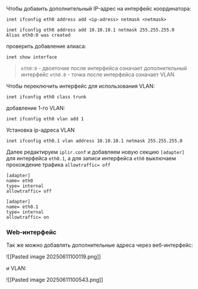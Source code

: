 Чтобы добавить дополнительный IP-адрес на интерфейс координатора:

```shell
inet ifconfig eth0 address add <ip-adress> netmask <netmask>
```

```shell
inet ifconfig eth0 address add 10.10.10.1 netmask 255.255.255.0
Alias eth0:0 was created
```

проверить добавление алиаса:

```shell
inet show interface
```

> `eth0:0` - двоеточие после интерфейса означает дополнительный интерфейс
> `eth0.0` - точка после интерфейса означает VLAN

Чтобы переключить интерфейс для использования VLAN:

```shell
inet ifconfig eth0 class trunk
```

добавление 1-го VLAN:

```shell
inet ifconfig eth0 vlan add 1
```

Установка ip-адреса VLAN

```shell
inet ifconfig eth0.1 vlan address 10.10.10.1 netmask 255.255.255.0
```

Далее редактируем `iplir.conf` и добавляем новую секцию `[adapter]` для интерфейса  `eth0.1`, а для записи интерфейса `eth0` выключаем прохождение трафика `allowtraffic= off`

```shell
[adapter]
name= eth0
type= internal
allowtraffic= off

[adapter]
name= eth0.1
type= internal
allowtraffic= on
```

### Web-интерфейс

Так же можно добавлять дополнительные адреса через веб-интерфейс:

![[Pasted image 20250611100119.png]]

и VLAN:

![[Pasted image 20250611100543.png]]



